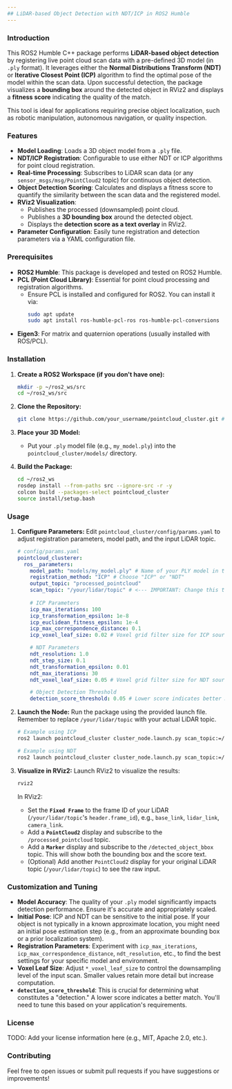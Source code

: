 ```yaml
---
## LiDAR-based Object Detection with NDT/ICP in ROS2 Humble
---
```


### Introduction

This ROS2 Humble C++ package performs **LiDAR-based object detection** by registering live point cloud scan data with a pre-defined 3D model (in `.ply` format). It leverages either the **Normal Distributions Transform (NDT)** or **Iterative Closest Point (ICP)** algorithm to find the optimal pose of the model within the scan data. Upon successful detection, the package visualizes a **bounding box** around the detected object in RViz2 and displays a **fitness score** indicating the quality of the match.

This tool is ideal for applications requiring precise object localization, such as robotic manipulation, autonomous navigation, or quality inspection.

### Features

* **Model Loading**: Loads a 3D object model from a `.ply` file.
* **NDT/ICP Registration**: Configurable to use either NDT or ICP algorithms for point cloud registration.
* **Real-time Processing**: Subscribes to LiDAR scan data (or any `sensor_msgs/msg/PointCloud2` topic) for continuous object detection.
* **Object Detection Scoring**: Calculates and displays a fitness score to quantify the similarity between the scan data and the registered model.
* **RViz2 Visualization**:
    * Publishes the processed (downsampled) point cloud.
    * Publishes a **3D bounding box** around the detected object.
    * Displays the **detection score as a text overlay** in RViz2.
* **Parameter Configuration**: Easily tune registration and detection parameters via a YAML configuration file.

### Prerequisites

* **ROS2 Humble**: This package is developed and tested on ROS2 Humble.
* **PCL (Point Cloud Library)**: Essential for point cloud processing and registration algorithms.
    * Ensure PCL is installed and configured for ROS2. You can install it via:
        ```bash
        sudo apt update
        sudo apt install ros-humble-pcl-ros ros-humble-pcl-conversions
        ```
* **Eigen3**: For matrix and quaternion operations (usually installed with ROS/PCL).

### Installation

1.  **Create a ROS2 Workspace (if you don't have one):**
    ```bash
    mkdir -p ~/ros2_ws/src
    cd ~/ros2_ws/src
    ```

2.  **Clone the Repository:**
    ```bash
    git clone https://github.com/your_username/pointcloud_cluster.git # Replace with your repository URL
    ```

3.  **Place your 3D Model:**
    * Put your `.ply` model file (e.g., `my_model.ply`) into the `pointcloud_cluster/models/` directory.

4.  **Build the Package:**
    ```bash
    cd ~/ros2_ws
    rosdep install --from-paths src --ignore-src -r -y
    colcon build --packages-select pointcloud_cluster
    source install/setup.bash
    ```

### Usage

1.  **Configure Parameters:**
    Edit `pointcloud_cluster/config/params.yaml` to adjust registration parameters, model path, and the input LiDAR topic.

    ```yaml
    # config/params.yaml
    pointcloud_clusterer:
      ros__parameters:
        model_path: "models/my_model.ply" # Name of your PLY model in the 'models' folder
        registration_method: "ICP" # Choose "ICP" or "NDT"
        output_topic: "processed_pointcloud"
        scan_topic: "/your/lidar/topic" # <--- IMPORTANT: Change this to your actual LiDAR topic (e.g., /velodyne_points, /camera/depth/color/points)
        
        # ICP Parameters
        icp_max_iterations: 100
        icp_transformation_epsilon: 1e-8
        icp_euclidean_fitness_epsilon: 1e-4
        icp_max_correspondence_distance: 0.1
        icp_voxel_leaf_size: 0.02 # Voxel grid filter size for ICP source cloud (e.g., 0.02m)

        # NDT Parameters
        ndt_resolution: 1.0
        ndt_step_size: 0.1
        ndt_transformation_epsilon: 0.01
        ndt_max_iterations: 30
        ndt_voxel_leaf_size: 0.05 # Voxel grid filter size for NDT source cloud (e.g., 0.05m)

        # Object Detection Threshold
        detection_score_threshold: 0.05 # Lower score indicates better match. Adjust this value.
    ```

2.  **Launch the Node:**
    Run the package using the provided launch file. Remember to replace `/your/lidar/topic` with your actual LiDAR topic.

    ```bash
    # Example using ICP
    ros2 launch pointcloud_cluster cluster_node.launch.py scan_topic:=/your/lidar/topic registration_method:=ICP

    # Example using NDT
    ros2 launch pointcloud_cluster cluster_node.launch.py scan_topic:=/your/lidar/topic registration_method:=NDT
    ```

3.  **Visualize in RViz2:**
    Launch RViz2 to visualize the results:
    ```bash
    rviz2
    ```
    In RViz2:
    * Set the **`Fixed Frame`** to the frame ID of your LiDAR (`/your/lidar/topic`'s `header.frame_id`), e.g., `base_link`, `lidar_link`, `camera_link`.
    * Add a **`PointCloud2`** display and subscribe to the `/processed_pointcloud` topic.
    * Add a **`Marker`** display and subscribe to the `/detected_object_bbox` topic. This will show both the bounding box and the score text.
    * (Optional) Add another `PointCloud2` display for your original LiDAR topic (`/your/lidar/topic`) to see the raw input.

### Customization and Tuning

* **Model Accuracy**: The quality of your `.ply` model significantly impacts detection performance. Ensure it's accurate and appropriately scaled.
* **Initial Pose**: ICP and NDT can be sensitive to the initial pose. If your object is not typically in a known approximate location, you might need an initial pose estimation step (e.g., from an approximate bounding box or a prior localization system).
* **Registration Parameters**: Experiment with `icp_max_iterations`, `icp_max_correspondence_distance`, `ndt_resolution`, etc., to find the best settings for your specific model and environment.
* **Voxel Leaf Size**: Adjust `*_voxel_leaf_size` to control the downsampling level of the input scan. Smaller values retain more detail but increase computation.
* **`detection_score_threshold`**: This is crucial for determining what constitutes a "detection." A lower score indicates a better match. You'll need to tune this based on your application's requirements.

### License

TODO: Add your license information here (e.g., MIT, Apache 2.0, etc.).

### Contributing

Feel free to open issues or submit pull requests if you have suggestions or improvements!
